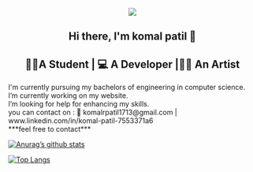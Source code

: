 
<p align="center">
  <img src="https://camo.githubusercontent.com/7093d124da806e3e489e00d7cb43ca01bb589683f6bfa295a832d452afec3af5/68747470733a2f2f6d656469612e67697068792e636f6d2f6d656469612f3236746e333361695469316a6b6c3648362f67697068792e676966">
</p>

<h2 align="center">
Hi there, I'm komal patil 👋
</h2>

<h2 align="center">
 🧑‍🎓A Student | 💻 A Developer |👩‍🎨 An Artist
</h2> 
I'm currently pursuing my bachelors of engineering in computer science.<br>
I’m currently working on my website.<br>
I’m looking for help for enhancing my skills.<br>
you can contact on : 📧 komalrpatil1713@gmail.com | www.linkedin.com/in/komal-patil-7553371a6 <br>
                               ***feel free to contact***
 

<!--
**komalpatil1713/komalpatil1713** is a ✨ _special_ ✨ repository because its `README.md` (this file) appears on your GitHub profile.
-->
[![Anurag’s github stats](https://github-readme-stats.vercel.app/api?username=komalpatil1713)](https://github.com/komalpatil1713)

[![Top Langs](https://github-readme-stats.vercel.app/api/top-langs/?username=komalpatil1713&layout=compact)](https://github.com/komalpatil1713)
